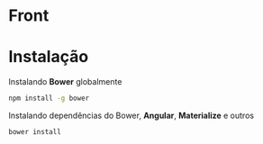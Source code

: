 # Front

# Instalação

Instalando **Bower** globalmente

```bash
npm install -g bower
```

Instalando dependências do Bower, **Angular**, **Materialize** e outros

```bash
bower install
```
